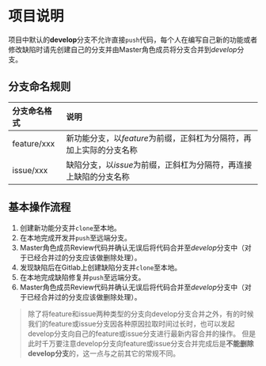 # 项目说明
项目中默认的**develop**分支不允许直接`push`代码，每个人在编写自己新的功能或者修改缺陷时请先创建自己的分支并由Master角色成员将分支合并到*develop*分支。

## 分支命名规则

|分支命名格式|说明|
|:-----------|:---|
|feature/xxx|新功能分支，以*feature*为前缀，正斜杠为分隔符，再加上实际的分支名称|
|issue/xxx|缺陷分支，以*issue*为前缀，正斜杠为分隔符，再连接上缺陷的分支名称|

## 基本操作流程
1. 创建新功能分支并`clone`至本地。
1. 在本地完成开发并`push`至远端分支。
1. Master角色成员Review代码并确认无误后将代码合并至*develop*分支中（对于已经合并过的分支应该做删除处理）。
1. 发现缺陷后在Gitlab上创建缺陷分支并`clone`至本地。
1. 在本地完成缺陷修复并`push`至远端分支。
1. Master角色成员Review代码并确认无误后将代码合并至*develop*分支中（对于已经合并过的分支应该做删除处理）。

> 除了将feature和issue两种类型的分支向develop分支合并之外，有的时候我们的feature或issue分支因各种原因拉取时间过长时，也可以发起develop分支向自己的feature或issue分支进行最新内容合并的操作。
> 但是此时千万要注意develop分支向feature或issue分支合并完成后是**不能删除develop分支**的，这一点与之前其它的常规不同。